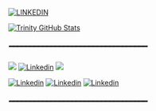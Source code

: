 [![LINKEDIN](https://img.shields.io/badge/LINKEDIN-ff6384?style=for-the-badge&logo=LINKEDIN&logoColor=black&text_color=dcdcdc)](https://www.linkedin.com/in/trinitydomingues/) 

[![Trinity GitHub Stats](https://github-readme-stats.vercel.app/api?username=trinitydevs&show_icons=true&bg_color=00000f&icon_color=fd415e&title_color=ff6384&locale=pt-br&border_radius=5.5&text_color=dcdcdc&hide_border=true)]()

##### ━━━━━━━━━━━━━━━━━━━━━━━━━━━━━━━━━

[![](https://img.shields.io/badge/Flutter-ff6384?style=for-the-badge&logo=flutter&logoColor=black&text_color=dcdcdc)]() [![Linkedin](https://img.shields.io/badge/Eclipse-00000F?style=for-the-badge&logo=eclipse&logoColor=pink&text_color=dcdcdc)]() [![](https://img.shields.io/badge/MySQL-00000F?style=for-the-badge&logo=mysql&logoColor=pink&text_color=dcdcdc)]()

[![Linkedin](https://img.shields.io/badge/Dart-00000F?style=for-the-badge&logo=dart&logoColor=pink&text_color=dcdcdc)]() [![Linkedin](https://img.shields.io/badge/Java-00000F?style=for-the-badge&logo=openjdk&logoColor=pink&text_color=dcdcdc)]() [![Linkedin](https://img.shields.io/badge/JavaScript-ff6384?style=for-the-badge&logo=javascript&logoColor=black&text_color=dcdcdc)]()
 
##### ━━━━━━━━━━━━━━━━━━━━━━━━━━━━━━━━━












